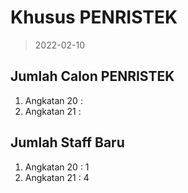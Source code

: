 # Khusus PENRISTEK 
> 2022-02-10

## Jumlah Calon PENRISTEK
1. Angkatan 20 :
1. Angkatan 21 : 

## Jumlah Staff Baru

1. Angkatan 20 : 1
1. Angkatan 21 : 4
